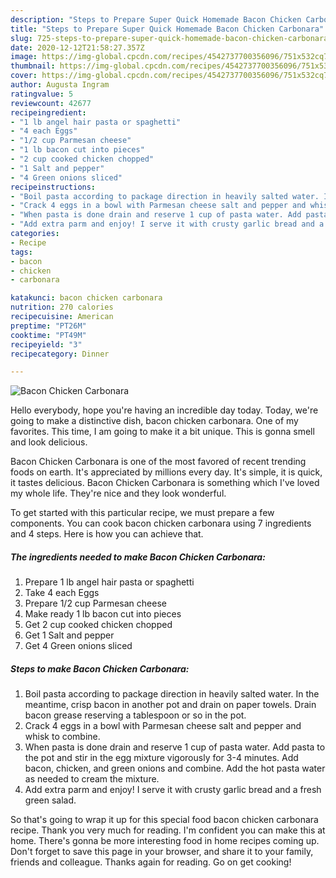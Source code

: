```yaml
---
description: "Steps to Prepare Super Quick Homemade Bacon Chicken Carbonara"
title: "Steps to Prepare Super Quick Homemade Bacon Chicken Carbonara"
slug: 725-steps-to-prepare-super-quick-homemade-bacon-chicken-carbonara
date: 2020-12-12T21:58:27.357Z
image: https://img-global.cpcdn.com/recipes/4542737700356096/751x532cq70/bacon-chicken-carbonara-recipe-main-photo.jpg
thumbnail: https://img-global.cpcdn.com/recipes/4542737700356096/751x532cq70/bacon-chicken-carbonara-recipe-main-photo.jpg
cover: https://img-global.cpcdn.com/recipes/4542737700356096/751x532cq70/bacon-chicken-carbonara-recipe-main-photo.jpg
author: Augusta Ingram
ratingvalue: 5
reviewcount: 42677
recipeingredient:
- "1 lb angel hair pasta or spaghetti"
- "4 each Eggs"
- "1/2 cup Parmesan cheese"
- "1 lb bacon cut into pieces"
- "2 cup cooked chicken chopped"
- "1 Salt and pepper"
- "4 Green onions sliced"
recipeinstructions:
- "Boil pasta according to package direction in heavily salted water. In the meantime, crisp bacon in another pot and drain on paper towels. Drain bacon grease reserving a tablespoon or so in the pot."
- "Crack 4 eggs in a bowl with Parmesan cheese salt and pepper and whisk to combine."
- "When pasta is done drain and reserve 1 cup of pasta water. Add pasta to the pot and stir in the egg mixture vigorously for 3-4 minutes. Add bacon, chicken, and green onions and combine. Add the hot pasta water as needed to cream the mixture."
- "Add extra parm and enjoy! I serve it with crusty garlic bread and a fresh green salad."
categories:
- Recipe
tags:
- bacon
- chicken
- carbonara

katakunci: bacon chicken carbonara 
nutrition: 270 calories
recipecuisine: American
preptime: "PT26M"
cooktime: "PT49M"
recipeyield: "3"
recipecategory: Dinner

---
```



![Bacon Chicken Carbonara](https://img-global.cpcdn.com/recipes/4542737700356096/751x532cq70/bacon-chicken-carbonara-recipe-main-photo.jpg)

Hello everybody, hope you're having an incredible day today. Today, we're going to make a distinctive dish, bacon chicken carbonara. One of my favorites. This time, I am going to make it a bit unique. This is gonna smell and look delicious.

Bacon Chicken Carbonara is one of the most favored of recent trending foods on earth. It's appreciated by millions every day. It's simple, it is quick, it tastes delicious. Bacon Chicken Carbonara is something which I've loved my whole life. They're nice and they look wonderful.




To get started with this particular recipe, we must prepare a few components. You can cook bacon chicken carbonara using 7 ingredients and 4 steps. Here is how you can achieve that.

<!--inarticleads1-->

##### The ingredients needed to make Bacon Chicken Carbonara:

1. Prepare 1 lb angel hair pasta or spaghetti
1. Take 4 each Eggs
1. Prepare 1/2 cup Parmesan cheese
1. Make ready 1 lb bacon cut into pieces
1. Get 2 cup cooked chicken chopped
1. Get 1 Salt and pepper
1. Get 4 Green onions sliced




<!--inarticleads2-->

##### Steps to make Bacon Chicken Carbonara:

1. Boil pasta according to package direction in heavily salted water. In the meantime, crisp bacon in another pot and drain on paper towels. Drain bacon grease reserving a tablespoon or so in the pot.
1. Crack 4 eggs in a bowl with Parmesan cheese salt and pepper and whisk to combine.
1. When pasta is done drain and reserve 1 cup of pasta water. Add pasta to the pot and stir in the egg mixture vigorously for 3-4 minutes. Add bacon, chicken, and green onions and combine. Add the hot pasta water as needed to cream the mixture.
1. Add extra parm and enjoy! I serve it with crusty garlic bread and a fresh green salad.




So that's going to wrap it up for this special food bacon chicken carbonara recipe. Thank you very much for reading. I'm confident you can make this at home. There's gonna be more interesting food in home recipes coming up. Don't forget to save this page in your browser, and share it to your family, friends and colleague. Thanks again for reading. Go on get cooking!
